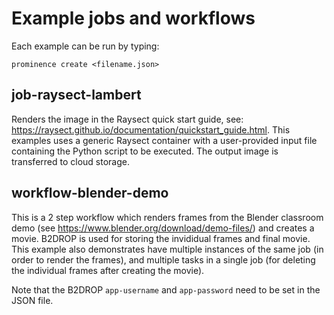 # Example jobs and workflows
Each example can be run by typing:
```
prominence create <filename.json>
```

## job-raysect-lambert
Renders the image in the Raysect quick start guide, see: https://raysect.github.io/documentation/quickstart_guide.html. This examples uses a generic Raysect container with a user-provided input file containing the Python script to be executed. The output image is transferred to cloud storage.

## workflow-blender-demo
This is a 2 step workflow which renders frames from the Blender classroom demo (see https://www.blender.org/download/demo-files/) and creates a movie. B2DROP is used for storing the invididual frames and final movie. This example also demonstrates have multiple instances of the same job (in order to render the frames), and multiple tasks in a single job (for deleting the individual frames after creating the movie).

Note that the B2DROP `app-username` and `app-password` need to be set in the JSON file.
